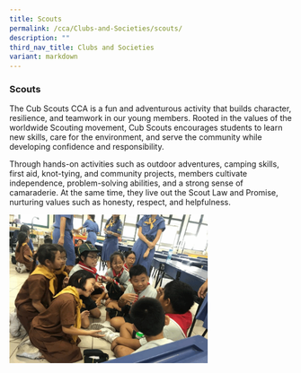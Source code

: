 ```yaml
---
title: Scouts
permalink: /cca/Clubs-and-Societies/scouts/
description: ""
third_nav_title: Clubs and Societies
variant: markdown
---
```

### Scouts

The Cub Scouts CCA is a fun and adventurous activity that builds character, resilience, and teamwork in our young members. Rooted in the values of the worldwide Scouting movement, Cub Scouts encourages students to learn new skills, care for the environment, and serve the community while developing confidence and responsibility.

Through hands-on activities such as outdoor adventures, camping skills, first aid, knot-tying, and community projects, members cultivate independence, problem-solving abilities, and a strong sense of camaraderie. At the same time, they live out the Scout Law and Promise, nurturing values such as honesty, respect, and helpfulness.


<img src="/images/sco.gif" style="width:70%">